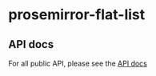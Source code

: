 # prosemirror-flat-list

## API docs

For all public API, please see the [API docs](https://paka.dev/npm/prosemirror-flat-list)

